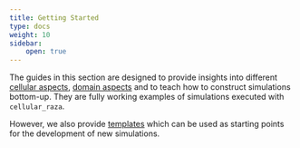```yaml
---
title: Getting Started
type: docs
weight: 10
sidebar:
    open: true
---
```


The guides in this section are designed to provide insights into different
[cellular aspects](/internals/concepts/cell), [domain aspects](/internals/concepts/domain) and to
teach how to construct simulations bottom-up.
They are fully working examples of simulations executed with `cellular_raza`.

However, we also provide [templates](/guides/templates) which can be used as starting points for the
development of new simulations.

